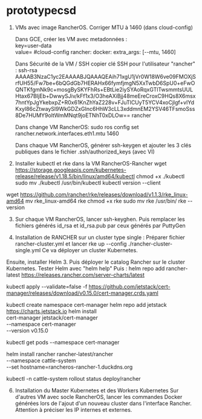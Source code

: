 # prototypecsd

1) VMs avec image RancherOS. Corriger MTU à 1460 (dans cloud-config)

    Dans GCE, créer les VM avec metadonnées :   
    key=user-data   
    value=
    #cloud-config
    rancher:
      docker:
        extra_args: [--mtu, 1460]
        
    Dans Sécurité de la VM / SSH copier clé SSH pour l'utilisateur  "rancher" :
    ssh-rsa AAAAB3NzaC1yc2EAAAABJQAAAQEAih71xgU1jVr0W18W6ve09FMOXjSrfUH55/Fw7be+6bQGdGb7HERAHx66fymfjmgN5XxTwbD6SpU0+eFwOQNTKfgmNk9c+mosgBySKYFhRs+EBtLie2iySYAoRqxGTlTwsmmtsUULHtax67BIjEb+DwwySJiv/kFf1x3/O3heAXiBjj48meEreCroxC9HQs8X6msx7hntYpJgYkebxpZ+R0x61KnZhYaZ228v+FJuTlCUyT5YCV4xoCjlgf+vlYdKxyl86cZtwaySl9WkGDZxGInc6HhW3cLL3xddmnEM2YSV46TFsmoSss8De7HUMY9oltWmMNqt9joETNhT0xDLOw== rancher
    
    
    Dans change VM RancherOS: sudo ros config set rancher.network.interfaces.eth1.mtu 1460
    
    Dans chaque VM RancherOS, générer ssh-keygen et ajouter les 3 clés publiques dans le fichier .ssh/authorized_keys (avec VI)
    
2) Installer  kubectl   et rke dans la VM RancherOS-Rancher
wget https://storage.googleapis.com/kubernetes-release/release/v1.18.5/bin/linux/amd64/kubectl
chmod +x ./kubectl
sudo mv ./kubectl /usr/bin/kubectl
kubectl version --client


wget https://github.com/rancher/rke/releases/download/v1.1.3/rke_linux-amd64
mv rke_linux-amd64 rke
chmod +x rke
sudo mv rke /usr/bin/
rke --version

3) Sur chaque VM RancherOS, lancer ssh-keyghen. Puis remplacer les fichiers générés id_rsa et id_rsa.pub par ceux générés par PuttyGen

4) Installation de RANCHER sur un cluster type single :
Préparer fichier rancher-cluster.yml et lancer rke up --config ./rancher-cluster-single.yml
Ce va déployer un cluster Kubernetes.

Ensuite, installer Helm 3. Puis déployer le catalog Rancher sur le cluster Kubernetes.
Tester Helm avec "helm help"
Puis : helm repo add rancher-latest https://releases.rancher.com/server-charts/latest

kubectl apply --validate=false -f https://github.com/jetstack/cert-manager/releases/download/v0.15.0/cert-manager.crds.yaml

kubectl create namespace cert-manager
helm repo add jetstack https://charts.jetstack.io
helm install \
  cert-manager jetstack/cert-manager \
  --namespace cert-manager \
  --version v0.15.0

kubectl get pods --namespace cert-manager

helm install rancher rancher-latest/rancher \
  --namespace cattle-system \
  --set hostname=rancheros-rancher-1.duckdns.org

kubectl -n cattle-system rollout status deploy/rancher


6) Installation du Master Kubernetes et des Workers Kubernetes
Sur d'autres VM avec socle RancherOS, lancer les commandes Docker générées lors de l'ajout d'un nouveau cluster dans l'interface Rancher. Attention à préciser les IP internes et externes.




    
    
    
    
    
